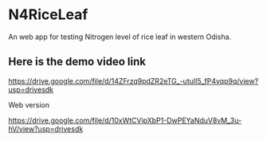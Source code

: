 # N4RiceLeaf
An web app for testing Nitrogen level of rice leaf in western Odisha.
## Here is the demo video link

https://drive.google.com/file/d/14ZFrzq9pdZR2eTG_-utulI5_fP4vqp9q/view?usp=drivesdk

Web version


https://drive.google.com/file/d/10xWtCVipXbP1-DwPEYaNduV8vM_3u-hV/view?usp=drivesdk
